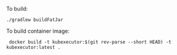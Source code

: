 To build:
```shell
./gradlew buildFatJar
```

To build container image:
```shell
 docker build -t kubexecutor:$(git rev-parse --short HEAD) -t kubexecutor:latest .
```